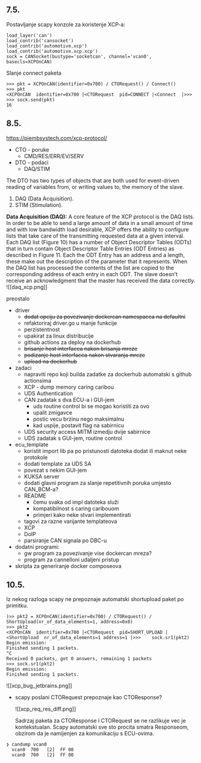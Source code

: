 
## 7.5.
Postavljanje scapy konzole za koristenje XCP-a:
```
load_layer('can')
load_contrib('cansocket')
load_contrib('automotive.xcp')
load_contrib('automotive.xcp.xcp')
sock = CANSocket(bustype='socketcan', channel='vcan0', basecls=XCPOnCAN)
```


Slanje connect paketa

```
>>> pkt = XCPOnCAN(identifier=0x700) / CTORequest() / Connect()
>>> pkt
<XCPOnCAN  identifier=0x700 |<CTORequest  pid=CONNECT |<Connect  |>>>
>>> sock.send(pkt)
16
```

## 8.5.

https://piembsystech.com/xcp-protocol/
- CTO - poruke
	- CMD/RES/ERR/EV/SERV
- DTO - podaci
	- DAQ/STIM

The DTO has two types of objects that are both used for event-driven reading of variables from, or writing values to, the memory of the slave.

1. DAQ (Data Acquisition).
2. STIM (Stimulation).

**Data Acquisition (DAQ):** A core feature of the XCP protocol is the DAQ lists. In order to be able to send a large amount of data in a small amount of time and with low bandwidth load desirable, XCP offers the ability to configure lists that take care of the transmitting requested data at a given interval. Each DAQ list (Figure 10) has a number of Object Descriptor Tables (ODTs) that in turn contain Object Descriptor Table Entries (ODT Entries) as described in Figure 11. Each the ODT Entry has an address and a length, these make out the description of the parameter that it represents. When the DAQ list has processed the contents of the list are copied to the corresponding address of each entry in each ODT. The slave doesn’t receive an acknowledgment that the master has received the data correctly.
![[daq_xcp.png]]

preostalo
- driver
	- ~~dodat opciju za povezivanje dockercan namespacea na defaultni~~
	- refaktoriraj driver.go u manje funkcije
	- perzistentnost
	- upakirat za linux distribucije
	- github actions za deploy na dockerhub
	- ~~brisanje host interfacea nakon brisanja mreze~~
	- ~~podizanje host interfacea nakon stvaranja mreze~~
	- ~~upload na dockerhub~~
- zadaci
	- napraviti repo koji builda zadatke za dockerhub automatski s github actionsima
	- XCP - dump memory caring caribou
	- UDS Authentication
	- CAN zadatak s dva ECU-a i GUI-jem
		- uds routine control bi se mogao koristiti za ovo
		- upalit zmigavce
		- postic vecu brzinu nego maksimalnu
		- kad uspije, postavit flag na sabirnicu
	- UDS security access MITM izmedju dvije sabirnice
	- UDS zadatak s GUI-jem, routine control
- ecu_template
	- koristit import lib pa po pristunosti datoteka dodat ili maknut neke protokole
	- dodati template za UDS SA
	- povezat s nekim GUI-jem
	- KUKSA server
	- dodati glavni program za slanje repetitivnih poruka umjesto CAN_BCM-a?
	- README
		- čemu svaka od impl datoteka služi
		- kompatibilnost s caring caribouom
		- primjeri kako neke stvari implementirati
	- tagovi za razne varijante templateova
	- XCP
	- DoIP
	- parsiranje CAN signala po DBC-u
- dodatni programi:
	- gw program za povezivanje vise dockercan mreza?
	- program za cannelloni udaljeni pristup
- skripta za generiranje docker composeova

## 10.5.

Iz nekog razloga scapy ne prepoznaje automatski shortupload paket po primitku.

```
)>> pkt2 = XCPOnCAN(identifier=0x700) / CTORequest() / ShortUpload(nr_of_data_elements=1, address=0x0) 
>>> pkt2
<XCPOnCAN  identifier=0x700 |<CTORequest  pid=SHORT_UPLOAD |<ShortUpload  nr_of_data_elements=1 address=1 |>>>    sock.sr1(pkt2)
Begin emission:
Finished sending 1 packets.
^C
Received 0 packets, got 0 answers, remaining 1 packets
>>> sock.sr1(pkt2)
Begin emission:
Finished sending 1 packets.

```

![[xcp_bug_jetbrains.png]]

- scapy poslani CTORequest prepoznaje kao CTOResponse?
  
  ![[xcp_req_res_diff.png]]
  
  Sadrzaj paketa za CTOResponse i CTORequest se ne razlikuje vec je kontekstualan. Scapy automatski sve sto procita smatra Responseom, obzirom da je namijenjen za komunikaciju s ECU-ovima.

```
❯ candump vcan0
  vcan0  700   [2]  FF 00
  vcan0  700   [2]  FF 00
```